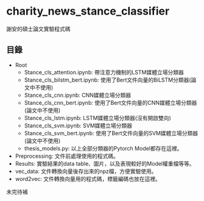# charity_news_stance_classifier

謝安的碩士論文實驗程式碼

## 目錄

+ Root
  + Stance_cls_attention.ipynb: 帶注意力機制的LSTM媒體立場分類器
  + Stance_cls_bilstm_bert.ipynb: 使用了Bert文件向量的BiLSTM分類器(論文中不使用)
  + Stance_cls_cnn.ipynb: CNN媒體立場分類器
  + Stance_cls_cnn_bert.ipynb: 使用了Bert文件向量的CNN媒體立場分類器(論文中不使用)
  + Stance_cls_lstm.ipynb: LSTM媒體立場分類器(沒有開啟雙向)
  + Stance_cls_svm.ipynb: SVM媒體立場分類器
  + Stance_cls_svm_bert.ipynb: 使用了Bert文件向量的SVM媒體立場分類器(論文中不使用)
  + thesis_models.py: 以上全部分類器的Pytorch Model都存在這裡。
+ Preprocessing: 文件前處理使用的程式碼。
+ Results: 實驗結果的data table、圖片，以及表現較好的Model權重檔等等。
+ vec_data: 文件轉換向量後存出來的npz檔，方便實驗使用。
+ word2vec: 文件轉換向量用的程式碼，標籤編碼也放在這裡。

未完待補

